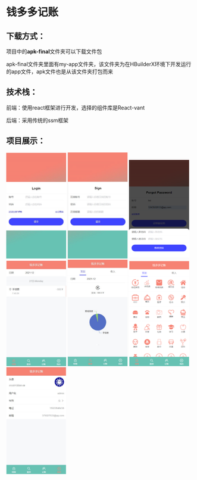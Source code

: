 # 钱多多记账



## 下载方式：

项目中的**apk-final**文件夹可以下载文件包

apk-final文件夹里面有my-app文件夹，该文件夹为在HBuilderX环境下开发运行的app文件，apk文件也是从该文件夹打包而来



## 技术栈：

前端：使用react框架进行开发，选择的组件库是React-vant

后端：采用传统的ssm框架



## 项目展示：

<p>
<img width="32%" src="https://github.com/BK201-Drama/accountBook/blob/master/image/login.png" />
<img width="32%" src="https://github.com/BK201-Drama/accountBook/blob/master/image/sign.png" />
<img width="32%" src="https://github.com/BK201-Drama/accountBook/blob/master/image/forget.png" />
<img width="32%" src="https://github.com/BK201-Drama/accountBook/blob/master/image/detail.png" />
<img width="32%" src="https://github.com/BK201-Drama/accountBook/blob/master/image/chart1.png" />
<img width="32%" src="https://github.com/BK201-Drama/accountBook/blob/master/image/booking.png" />
<img width="32%" src="https://github.com/BK201-Drama/accountBook/blob/master/image/myZone.png" />
</p>


